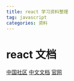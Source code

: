 ```yaml
---
title: react 学习资料整理
tag: javascript
categories: 资料
---
```


<!--more-->
# react 文档
[中国社区](http://react-china.org/)
[中文文档](https://react.docschina.org/)
[官网](https://reactjs.org/)